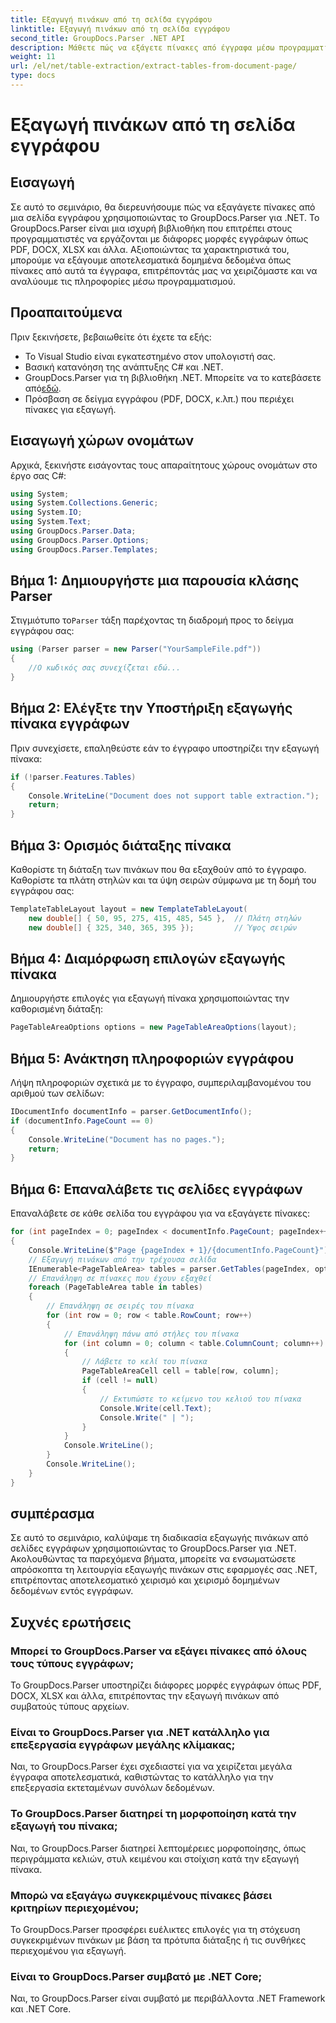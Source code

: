 ```yaml
---
title: Εξαγωγή πινάκων από τη σελίδα εγγράφου
linktitle: Εξαγωγή πινάκων από τη σελίδα εγγράφου
second_title: GroupDocs.Parser .NET API
description: Μάθετε πώς να εξάγετε πίνακες από έγγραφα μέσω προγραμματισμού χρησιμοποιώντας το GroupDocs.Parser για .NET. Αυτό το περιεκτικό σεμινάριο παρέχει οδηγίες βήμα προς βήμα.
weight: 11
url: /el/net/table-extraction/extract-tables-from-document-page/
type: docs
---
```

# Εξαγωγή πινάκων από τη σελίδα εγγράφου

## Εισαγωγή
Σε αυτό το σεμινάριο, θα διερευνήσουμε πώς να εξαγάγετε πίνακες από μια σελίδα εγγράφου χρησιμοποιώντας το GroupDocs.Parser για .NET. Το GroupDocs.Parser είναι μια ισχυρή βιβλιοθήκη που επιτρέπει στους προγραμματιστές να εργάζονται με διάφορες μορφές εγγράφων όπως PDF, DOCX, XLSX και άλλα. Αξιοποιώντας τα χαρακτηριστικά του, μπορούμε να εξάγουμε αποτελεσματικά δομημένα δεδομένα όπως πίνακες από αυτά τα έγγραφα, επιτρέποντάς μας να χειριζόμαστε και να αναλύουμε τις πληροφορίες μέσω προγραμματισμού.
## Προαπαιτούμενα
Πριν ξεκινήσετε, βεβαιωθείτε ότι έχετε τα εξής:
- Το Visual Studio είναι εγκατεστημένο στον υπολογιστή σας.
- Βασική κατανόηση της ανάπτυξης C# και .NET.
-  GroupDocs.Parser για τη βιβλιοθήκη .NET. Μπορείτε να το κατεβάσετε από[εδώ](https://releases.groupdocs.com/parser/net/).
- Πρόσβαση σε δείγμα εγγράφου (PDF, DOCX, κ.λπ.) που περιέχει πίνακες για εξαγωγή.

## Εισαγωγή χώρων ονομάτων
Αρχικά, ξεκινήστε εισάγοντας τους απαραίτητους χώρους ονομάτων στο έργο σας C#:
```csharp
using System;
using System.Collections.Generic;
using System.IO;
using System.Text;
using GroupDocs.Parser.Data;
using GroupDocs.Parser.Options;
using GroupDocs.Parser.Templates;
```
## Βήμα 1: Δημιουργήστε μια παρουσία κλάσης Parser
 Στιγμιότυπο το`Parser` τάξη παρέχοντας τη διαδρομή προς το δείγμα εγγράφου σας:
```csharp
using (Parser parser = new Parser("YourSampleFile.pdf"))
{
    //Ο κωδικός σας συνεχίζεται εδώ...
}
```
## Βήμα 2: Ελέγξτε την Υποστήριξη εξαγωγής πίνακα εγγράφων
Πριν συνεχίσετε, επαληθεύστε εάν το έγγραφο υποστηρίζει την εξαγωγή πίνακα:
```csharp
if (!parser.Features.Tables)
{
    Console.WriteLine("Document does not support table extraction.");
    return;
}
```
## Βήμα 3: Ορισμός διάταξης πίνακα
Καθορίστε τη διάταξη των πινάκων που θα εξαχθούν από το έγγραφο. Καθορίστε τα πλάτη στηλών και τα ύψη σειρών σύμφωνα με τη δομή του εγγράφου σας:
```csharp
TemplateTableLayout layout = new TemplateTableLayout(
    new double[] { 50, 95, 275, 415, 485, 545 },  // Πλάτη στηλών
    new double[] { 325, 340, 365, 395 });         // Ύψος σειρών
```
## Βήμα 4: Διαμόρφωση επιλογών εξαγωγής πίνακα
Δημιουργήστε επιλογές για εξαγωγή πίνακα χρησιμοποιώντας την καθορισμένη διάταξη:
```csharp
PageTableAreaOptions options = new PageTableAreaOptions(layout);
```
## Βήμα 5: Ανάκτηση πληροφοριών εγγράφου
Λήψη πληροφοριών σχετικά με το έγγραφο, συμπεριλαμβανομένου του αριθμού των σελίδων:
```csharp
IDocumentInfo documentInfo = parser.GetDocumentInfo();
if (documentInfo.PageCount == 0)
{
    Console.WriteLine("Document has no pages.");
    return;
}
```
## Βήμα 6: Επαναλάβετε τις σελίδες εγγράφων
Επαναλάβετε σε κάθε σελίδα του εγγράφου για να εξαγάγετε πίνακες:
```csharp
for (int pageIndex = 0; pageIndex < documentInfo.PageCount; pageIndex++)
{
    Console.WriteLine($"Page {pageIndex + 1}/{documentInfo.PageCount}");
    // Εξαγωγή πινάκων από την τρέχουσα σελίδα
    IEnumerable<PageTableArea> tables = parser.GetTables(pageIndex, options);
    // Επανάληψη σε πίνακες που έχουν εξαχθεί
    foreach (PageTableArea table in tables)
    {
        // Επανάληψη σε σειρές του πίνακα
        for (int row = 0; row < table.RowCount; row++)
        {
            // Επανάληψη πάνω από στήλες του πίνακα
            for (int column = 0; column < table.ColumnCount; column++)
            {
                // Λάβετε το κελί του πίνακα
                PageTableAreaCell cell = table[row, column];
                if (cell != null)
                {
                    // Εκτυπώστε το κείμενο του κελιού του πίνακα
                    Console.Write(cell.Text);
                    Console.Write(" | ");
                }
            }
            Console.WriteLine();
        }
        Console.WriteLine();
    }
}
```

## συμπέρασμα
Σε αυτό το σεμινάριο, καλύψαμε τη διαδικασία εξαγωγής πινάκων από σελίδες εγγράφων χρησιμοποιώντας το GroupDocs.Parser για .NET. Ακολουθώντας τα παρεχόμενα βήματα, μπορείτε να ενσωματώσετε απρόσκοπτα τη λειτουργία εξαγωγής πινάκων στις εφαρμογές σας .NET, επιτρέποντας αποτελεσματικό χειρισμό και χειρισμό δομημένων δεδομένων εντός εγγράφων.

## Συχνές ερωτήσεις
### Μπορεί το GroupDocs.Parser να εξάγει πίνακες από όλους τους τύπους εγγράφων;
Το GroupDocs.Parser υποστηρίζει διάφορες μορφές εγγράφων όπως PDF, DOCX, XLSX και άλλα, επιτρέποντας την εξαγωγή πινάκων από συμβατούς τύπους αρχείων.
### Είναι το GroupDocs.Parser για .NET κατάλληλο για επεξεργασία εγγράφων μεγάλης κλίμακας;
Ναι, το GroupDocs.Parser έχει σχεδιαστεί για να χειρίζεται μεγάλα έγγραφα αποτελεσματικά, καθιστώντας το κατάλληλο για την επεξεργασία εκτεταμένων συνόλων δεδομένων.
### Το GroupDocs.Parser διατηρεί τη μορφοποίηση κατά την εξαγωγή του πίνακα;
Ναι, το GroupDocs.Parser διατηρεί λεπτομέρειες μορφοποίησης, όπως περιγράμματα κελιών, στυλ κειμένου και στοίχιση κατά την εξαγωγή πίνακα.
### Μπορώ να εξαγάγω συγκεκριμένους πίνακες βάσει κριτηρίων περιεχομένου;
Το GroupDocs.Parser προσφέρει ευέλικτες επιλογές για τη στόχευση συγκεκριμένων πινάκων με βάση τα πρότυπα διάταξης ή τις συνθήκες περιεχομένου για εξαγωγή.
### Είναι το GroupDocs.Parser συμβατό με .NET Core;
Ναι, το GroupDocs.Parser είναι συμβατό με περιβάλλοντα .NET Framework και .NET Core.